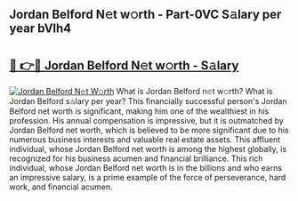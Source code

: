 ## Jordan Belford N𝚎t w𝚘rth - Part-0VC S𝚊lary per year bVlh4

# <h2><a href="http://gc1h20f.nevu.top/?p=Jordan+Belford">🔗 👉🔴 Jordan Belford N𝚎t w𝚘rth - S𝚊lary</a></h2>

[![Jordan Belford N𝚎t W𝚘rth](https://i.imgur.com/Oavwk0R.jpeg)](http://gc1h20f.nevu.top/?p=Jordan+Belford)
What is Jordan Belford n𝚎t w𝚘rth? What is Jordan Belford s𝚊lary per year?
This financially successful person's Jordan Belford net worth is significant, making him one of the wealthiest in his profession. His annual compensation is impressive, but it is outmatched by Jordan Belford net worth, which is believed to be more significant due to his numerous business interests and valuable real estate assets. This affluent individual, whose Jordan Belford net worth is among the highest globally, is recognized for his business acumen and financial brilliance. This rich individual, whose Jordan Belford net worth is in the billions and who earns an impressive salary, is a prime example of the force of perseverance, hard work, and financial acumen.
